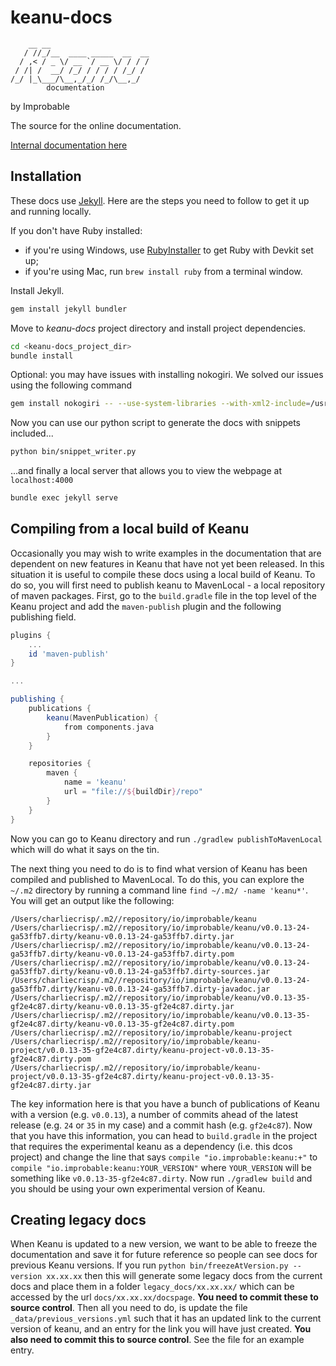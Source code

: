 # keanu-docs
```
    __ __                      
   / //_/__  ____ _____  __  __
  / ,< / _ \/ __ `/ __ \/ / / /
 / /| /  __/ /_/ / / / / /_/ / 
/_/ |_\___/\__,_/_/ /_/\__,_/  
        documentation                  
```
by Improbable

The source for the online documentation.

[Internal documentation here](http://brevi.link/keanu)

## Installation 
These docs use [Jekyll](https://jekyllrb.com/docs/). Here are the steps you need to follow to get it up and running locally.

If you don't have Ruby installed:
* if you're using Windows, use [RubyInstaller](https://rubyinstaller.org/downloads/) to get Ruby with Devkit set up;
* if you're using Mac, run `brew install ruby` from a terminal window.

Install Jekyll.
```bash
gem install jekyll bundler
```
Move to _keanu-docs_ project directory and install project dependencies.
```bash
cd <keanu-docs_project_dir>
bundle install
```
Optional: you may have issues with installing nokogiri. We solved our issues using the following command
```bash
gem install nokogiri -- --use-system-libraries --with-xml2-include=/usr/include/libxml2 --with-xml2-lib=/usr/lib
```
Now you can use our python script to generate the docs with snippets included...
```bash
python bin/snippet_writer.py
```
...and finally a local server that allows you to view the webpage at `localhost:4000`
```bash
bundle exec jekyll serve
```

## Compiling from a local build of Keanu
Occasionally you may wish to write examples in the documentation that are dependent on new features in Keanu that have not yet been released. 
In this situation it is useful to compile these docs using a local build of Keanu. 
To do so, you will first need to publish keanu to MavenLocal - a local repository of maven packages. 
First, go to the `build.gradle` file in the top level of the Keanu project and add the `maven-publish` plugin and the following publishing field. 

```groovy
plugins {
    ...
    id 'maven-publish'
}

...

publishing {
    publications {
        keanu(MavenPublication) {
            from components.java
        }
    }

    repositories {
        maven {
            name = 'keanu'
            url = "file://${buildDir}/repo"
        }
    }
}
```

Now you can go to Keanu directory and run `./gradlew publishToMavenLocal` which will do what it says on the tin.

The next thing you need to do is to find what version of Keanu has been compiled and published to MavenLocal.
To do this, you can explore the `~/.m2` directory by running a command line `find ~/.m2/ -name 'keanu*'`.
You will get an output like the following:

```
/Users/charliecrisp/.m2//repository/io/improbable/keanu
/Users/charliecrisp/.m2//repository/io/improbable/keanu/v0.0.13-24-ga53ffb7.dirty/keanu-v0.0.13-24-ga53ffb7.dirty.jar
/Users/charliecrisp/.m2//repository/io/improbable/keanu/v0.0.13-24-ga53ffb7.dirty/keanu-v0.0.13-24-ga53ffb7.dirty.pom
/Users/charliecrisp/.m2//repository/io/improbable/keanu/v0.0.13-24-ga53ffb7.dirty/keanu-v0.0.13-24-ga53ffb7.dirty-sources.jar
/Users/charliecrisp/.m2//repository/io/improbable/keanu/v0.0.13-24-ga53ffb7.dirty/keanu-v0.0.13-24-ga53ffb7.dirty-javadoc.jar
/Users/charliecrisp/.m2//repository/io/improbable/keanu/v0.0.13-35-gf2e4c87.dirty/keanu-v0.0.13-35-gf2e4c87.dirty.jar
/Users/charliecrisp/.m2//repository/io/improbable/keanu/v0.0.13-35-gf2e4c87.dirty/keanu-v0.0.13-35-gf2e4c87.dirty.pom
/Users/charliecrisp/.m2//repository/io/improbable/keanu-project
/Users/charliecrisp/.m2//repository/io/improbable/keanu-project/v0.0.13-35-gf2e4c87.dirty/keanu-project-v0.0.13-35-gf2e4c87.dirty.pom
/Users/charliecrisp/.m2//repository/io/improbable/keanu-project/v0.0.13-35-gf2e4c87.dirty/keanu-project-v0.0.13-35-gf2e4c87.dirty.jar
```

The key information here is that you have a bunch of publications of Keanu with a version  (e.g. `v0.0.13`), a number of commits ahead of the latest release (e.g. `24` or `35` in my case) and a commit hash (e.g. `gf2e4c87`).
Now that you have this information, you can head to `build.gradle` in the project that requires the experimental keanu as a dependency (i.e. this dcos project) and change the line that says `compile "io.improbable:keanu:+"` to `compile "io.improbable:keanu:YOUR_VERSION"` where `YOUR_VERSION` will be something like `v0.0.13-35-gf2e4c87.dirty`.
Now run `./gradlew build` and you should be using your own experimental version of Keanu.

## Creating legacy docs
When Keanu is updated to a new version, we want to be able to freeze the documentation and save it for future reference so people can see docs for previous Keanu versions. 
If you run `python bin/freezeAtVersion.py --version xx.xx.xx` then this will generate some legacy docs from the current docs and place them in a folder `legacy_docs/xx.xx.xx/` which can be accessed by the url `docs/xx.xx.xx/docspage`.
**You need to commit these to source control**.
Then all you need to do, is update the file `_data/previous_versions.yml` such that it has an updated link to the current version of keanu, and an entry for the link you will have just created. **You also need to commit this to source control**.
See the file for an example entry.